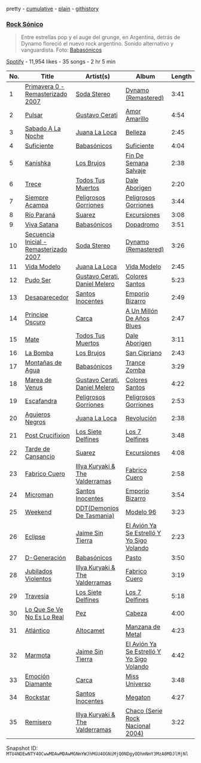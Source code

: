 pretty - [cumulative](/playlists/cumulative/37i9dQZF1DWT0pl0yubzJM.md) - [plain](/playlists/plain/37i9dQZF1DWT0pl0yubzJM) - [githistory](https://github.githistory.xyz/mackorone/spotify-playlist-archive/blob/main/playlists/plain/37i9dQZF1DWT0pl0yubzJM)

### [Rock Sónico](https://open.spotify.com/playlist/37i9dQZF1DWT0pl0yubzJM)

> Entre estrellas pop y el auge del grunge, en Argentina, detrás de Dynamo floreció el nuevo rock argentino\. Sonido alternativo y vanguardista\. Foto: <a href="spotify:user:spotify:playlist:37i9dQZF1DXas2oQWNGMlz">Babasónicos</a>

[Spotify](https://open.spotify.com/user/spotify) - 11,954 likes - 35 songs - 2 hr 5 min

| No. | Title | Artist(s) | Album | Length |
|---|---|---|---|---|
| 1 | [Primavera 0 \- Remasterizado 2007](https://open.spotify.com/track/2V4aobDkpJD7e36J8xPCL6) | [Soda Stereo](https://open.spotify.com/artist/7An4yvF7hDYDolN4m5zKBp) | [Dynamo \(Remastered\)](https://open.spotify.com/album/4bfwXuecOmNVlPM5RStAiQ) | 3:41 |
| 2 | [Pulsar](https://open.spotify.com/track/1wKVB62P4Lmk7aI7GL2EXK) | [Gustavo Cerati](https://open.spotify.com/artist/1QOmebWGB6FdFtW7Bo3F0W) | [Amor Amarillo](https://open.spotify.com/album/75onhE4ne52iMHlVcpHUKR) | 4:54 |
| 3 | [Sabado A La Noche](https://open.spotify.com/track/3Aa4WYAaWgoZLrvwsTgKD8) | [Juana La Loca](https://open.spotify.com/artist/1B77gQZWI3khQYI19R9YUE) | [Belleza](https://open.spotify.com/album/5fo4yhqxaQ9fYwbuT8xxtB) | 2:45 |
| 4 | [Suficiente](https://open.spotify.com/track/07lP2RVrouzThLF2YrQhNY) | [Babasónicos](https://open.spotify.com/artist/2F9pvj94b52wGKs0OqiNi2) | [Suficiente](https://open.spotify.com/album/6QHcLH6gONOg3cklJI5JyI) | 4:04 |
| 5 | [Kanishka](https://open.spotify.com/track/54hZ4XVJ0xdp6teJVyHgn8) | [Los Brujos](https://open.spotify.com/artist/3DnlTB4No4W6fO6Qvghnm4) | [Fin De Semana Salvaje](https://open.spotify.com/album/2IUqHJOcTUpX8xXdjnpcdo) | 2:38 |
| 6 | [Trece](https://open.spotify.com/track/5aVlOkWLnXtFGeoTQxv48E) | [Todos Tus Muertos](https://open.spotify.com/artist/4Pi85oI4dmppSqROLj7rgy) | [Dale Aborigen](https://open.spotify.com/album/212ondLs1xEcRuSM0iu70X) | 2:20 |
| 7 | [Siempre Acampa](https://open.spotify.com/track/1o1EKep0fZJGlSyL6oAuLp) | [Peligrosos Gorriones](https://open.spotify.com/artist/6po2f29ob2NrxTHXbsSS9i) | [Peligrosos Gorriones](https://open.spotify.com/album/2CT63e7WwSrHiEPpLcn41S) | 3:44 |
| 8 | [Río Paraná](https://open.spotify.com/track/3ErnpA5sFpJbCQTkwp7CEK) | [Suarez](https://open.spotify.com/artist/3UmO1Acb6OVGSfiLnYe69n) | [Excursiones](https://open.spotify.com/album/4snJPKc4DWPKigaOSJpsKx) | 3:08 |
| 9 | [Viva Satana](https://open.spotify.com/track/0loEmNQULerxi9kzWW2g6L) | [Babasónicos](https://open.spotify.com/artist/2F9pvj94b52wGKs0OqiNi2) | [Dopadromo](https://open.spotify.com/album/3ff4NiG7SdGKqAaHXd35xl) | 3:51 |
| 10 | [Secuencia Inicial \- Remasterizado 2007](https://open.spotify.com/track/2fbNuOkVZWhccPEqnuxXvk) | [Soda Stereo](https://open.spotify.com/artist/7An4yvF7hDYDolN4m5zKBp) | [Dynamo \(Remastered\)](https://open.spotify.com/album/4bfwXuecOmNVlPM5RStAiQ) | 3:26 |
| 11 | [Vida Modelo](https://open.spotify.com/track/3PCEWh4cgGYQAafaR095tx) | [Juana La Loca](https://open.spotify.com/artist/1B77gQZWI3khQYI19R9YUE) | [Vida Modelo](https://open.spotify.com/album/7AHZl3Y5Y76pObzW9s8SSZ) | 2:45 |
| 12 | [Pudo Ser](https://open.spotify.com/track/7wpwbzqjAsqqsrgps37ugy) | [Gustavo Cerati](https://open.spotify.com/artist/1QOmebWGB6FdFtW7Bo3F0W), [Daniel Melero](https://open.spotify.com/artist/5ohM2ZA35IpUZNIAiK4RoY) | [Colores Santos](https://open.spotify.com/album/51R5xJIi26jma8Bsr4rsZ2) | 5:23 |
| 13 | [Desaparecedor](https://open.spotify.com/track/6ohy3zxxhD0G7Fcj7PGqjw) | [Santos Inocentes](https://open.spotify.com/artist/5fs9bxwPJ4ofGlFFY67U8I) | [Emporio Bizarro](https://open.spotify.com/album/4zDPNXUEKor41wMycCTzpC) | 2:49 |
| 14 | [Príncipe Oscuro](https://open.spotify.com/track/42tVa3K9P6LrWxCStRlVXL) | [Carca](https://open.spotify.com/artist/2IepsVr1DGAWIy15lh6sxC) | [A Un Millón De Años Blues](https://open.spotify.com/album/3MCGoXzDyQPl6rvbFwerHI) | 2:47 |
| 15 | [Mate](https://open.spotify.com/track/2E0qictodRb0Y5ChkZ7e4w) | [Todos Tus Muertos](https://open.spotify.com/artist/4Pi85oI4dmppSqROLj7rgy) | [Dale Aborigen](https://open.spotify.com/album/212ondLs1xEcRuSM0iu70X) | 3:11 |
| 16 | [La Bomba](https://open.spotify.com/track/0IjJ1dAp6J9uPo2lKfYyyk) | [Los Brujos](https://open.spotify.com/artist/3DnlTB4No4W6fO6Qvghnm4) | [San Cipriano](https://open.spotify.com/album/12iVcnNuzN4LQNu8G5Tbv9) | 2:43 |
| 17 | [Montañas de Agua](https://open.spotify.com/track/0zwHOcDekNtzpTbQ81dK7G) | [Babasónicos](https://open.spotify.com/artist/2F9pvj94b52wGKs0OqiNi2) | [Trance Zomba](https://open.spotify.com/album/67kcVCT0DElUimIfyZ2MyS) | 3:29 |
| 18 | [Marea de Venus](https://open.spotify.com/track/0SPPSkIttUSFTmHbyLmLUG) | [Gustavo Cerati](https://open.spotify.com/artist/1QOmebWGB6FdFtW7Bo3F0W), [Daniel Melero](https://open.spotify.com/artist/5ohM2ZA35IpUZNIAiK4RoY) | [Colores Santos](https://open.spotify.com/album/51R5xJIi26jma8Bsr4rsZ2) | 4:22 |
| 19 | [Escafandra](https://open.spotify.com/track/09XkPoMOoWRiwMkwMMcCN1) | [Peligrosos Gorriones](https://open.spotify.com/artist/6po2f29ob2NrxTHXbsSS9i) | [Peligrosos Gorriones](https://open.spotify.com/album/2CT63e7WwSrHiEPpLcn41S) | 2:53 |
| 20 | [Agujeros Negros](https://open.spotify.com/track/6ezOz2rI1ASy14JcgKZZxK) | [Juana La Loca](https://open.spotify.com/artist/1B77gQZWI3khQYI19R9YUE) | [Revolución](https://open.spotify.com/album/4ifo89f4dmFGOsB0Exme9O) | 2:38 |
| 21 | [Post Crucifixion](https://open.spotify.com/track/1ewTI8EOJeLFxPM4v2i9Hh) | [Los Siete Delfines](https://open.spotify.com/artist/2xLKT7jhQNGm4lmivpjc1h) | [Los 7 Delfines](https://open.spotify.com/album/1c8bV0QDLCW2XQJquWEw9t) | 3:48 |
| 22 | [Tarde de Cansancio](https://open.spotify.com/track/5KjdESqDmt86SLyergPpQX) | [Suarez](https://open.spotify.com/artist/3UmO1Acb6OVGSfiLnYe69n) | [Excursiones](https://open.spotify.com/album/4snJPKc4DWPKigaOSJpsKx) | 4:08 |
| 23 | [Fabrico Cuero](https://open.spotify.com/track/6N2wExoJG3MQe331rSTPAT) | [Illya Kuryaki & The Valderramas](https://open.spotify.com/artist/2Rc3Tb5XUPF1YlnQwuPgjg) | [Fabrico Cuero](https://open.spotify.com/album/2yhZr7ec4SsHMRmkvAgQ7B) | 2:58 |
| 24 | [Microman](https://open.spotify.com/track/4YPzD1BIdoPdblMUth4yzj) | [Santos Inocentes](https://open.spotify.com/artist/5fs9bxwPJ4ofGlFFY67U8I) | [Emporio Bizarro](https://open.spotify.com/album/4zDPNXUEKor41wMycCTzpC) | 3:54 |
| 25 | [Weekend](https://open.spotify.com/track/6cXpVhsp9Ssfg9XuoqwjRK) | [DDT\(Demonios De Tasmania\)](https://open.spotify.com/artist/69jW8iAEWLTAcx7K21bY6v) | [Modelo 96](https://open.spotify.com/album/2ZwjZRXvyLPqhXLM4vkB5b) | 3:23 |
| 26 | [Eclipse](https://open.spotify.com/track/36HSUDViFEJfQoPvuJqBn4) | [Jaime Sin Tierra](https://open.spotify.com/artist/4KzLzaLD6kJcOElGcQplR5) | [El Avión Ya Se Estrelló Y Yo Sigo Volando](https://open.spotify.com/album/3KqOKuyjoZO6Ypng9STafB) | 2:23 |
| 27 | [D\-Generación](https://open.spotify.com/track/1puFoga8mFmSoBXkUtRwjP) | [Babasónicos](https://open.spotify.com/artist/2F9pvj94b52wGKs0OqiNi2) | [Pasto](https://open.spotify.com/album/0iKLZXL2Hp0XJFlhAyFqHa) | 3:50 |
| 28 | [Jubilados Violentos](https://open.spotify.com/track/7nDdswfFGTIw3Fa4Pu2K9V) | [Illya Kuryaki & The Valderramas](https://open.spotify.com/artist/2Rc3Tb5XUPF1YlnQwuPgjg) | [Fabrico Cuero](https://open.spotify.com/album/2yhZr7ec4SsHMRmkvAgQ7B) | 3:19 |
| 29 | [Travesia](https://open.spotify.com/track/2sGSP1vuehQ4B1fOW57j4G) | [Los Siete Delfines](https://open.spotify.com/artist/2xLKT7jhQNGm4lmivpjc1h) | [Los 7 Delfines](https://open.spotify.com/album/1c8bV0QDLCW2XQJquWEw9t) | 5:18 |
| 30 | [Lo Que Se Ve No Es Lo Real](https://open.spotify.com/track/2zop3NXKZxAoW5Z724yQzt) | [Pez](https://open.spotify.com/artist/00demsNI1p5KmzWGlrnrdh) | [Cabeza](https://open.spotify.com/album/6nvkqhyt32VZWrouHtbF6F) | 4:00 |
| 31 | [Atlántico](https://open.spotify.com/track/7nXLrabjv9W94NyjK8WNga) | [Altocamet](https://open.spotify.com/artist/0ZqTqI2yIMAtxEfDi0ZODe) | [Manzana de Metal](https://open.spotify.com/album/3eXS2iglmCZJ9feMoyX7dm) | 4:23 |
| 32 | [Marmota](https://open.spotify.com/track/60i7zzErAk7saXLo9YVHpL) | [Jaime Sin Tierra](https://open.spotify.com/artist/4KzLzaLD6kJcOElGcQplR5) | [El Avión Ya Se Estrelló Y Yo Sigo Volando](https://open.spotify.com/album/3KqOKuyjoZO6Ypng9STafB) | 4:42 |
| 33 | [Emoción Diamante](https://open.spotify.com/track/4jVnGWG8LDOEbD7iOcWb2V) | [Carca](https://open.spotify.com/artist/2IepsVr1DGAWIy15lh6sxC) | [Miss Universo](https://open.spotify.com/album/1jwoX5cSB5SVcSt0onPYw4) | 3:48 |
| 34 | [Rockstar](https://open.spotify.com/track/7sUYCPMAKQFGn05M7bpTMz) | [Santos Inocentes](https://open.spotify.com/artist/5fs9bxwPJ4ofGlFFY67U8I) | [Megaton](https://open.spotify.com/album/5OEbnIMia7htVVS2xscmg6) | 4:27 |
| 35 | [Remisero](https://open.spotify.com/track/3JoVclmCif9FgcaAbTLORJ) | [Illya Kuryaki & The Valderramas](https://open.spotify.com/artist/2Rc3Tb5XUPF1YlnQwuPgjg) | [Chaco \(Serie Rock Nacional 2004\)](https://open.spotify.com/album/45O6oTq4UxCeBcrccGPWDi) | 3:22 |

Snapshot ID: `MTU4NDEwNTY4OCwwMDAwMDAwMGNmYWJhMGU4OGNiMjQ0NDgyODhmNmY3MzA0MDJlMjNl`
